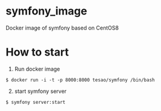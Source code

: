 # symfony_image
Docker image of symfony based on CentOS8

# How to start

1. Run docker image

`$ docker run -i -t -p 8000:8000 tesao/symfony /bin/bash`

2. start symfony server

`$ symfony server:start`